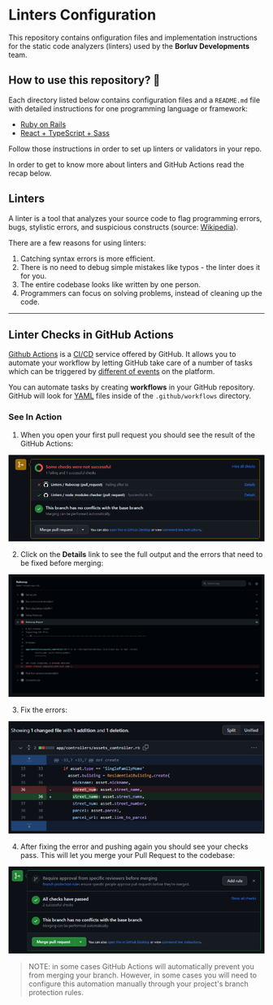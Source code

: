 # Linters Configuration

This repository contains onfiguration files and implementation instructions for the static code analyzers (linters) used by the **Borluv Developments** team.

## How to use this repository? 🤷

Each directory listed below contains configuration files and a `README.md` file with detailed instructions for one programming language or framework:

- [Ruby on Rails](./ruby-on-rails/)
- [React + TypeScript + Sass](./react-ts-sass/)

Follow those instructions in order to set up linters or validators in your repo.

In order to get to know more about linters and GitHub Actions read the recap below.

## Linters
A linter is a tool that analyzes your source code to flag programming errors, bugs, stylistic errors, and suspicious constructs (source: [Wikipedia](https://en.wikipedia.org/wiki/Lint_(software))).

There are a few reasons for using linters:

1. Catching syntax errors is more efficient.
2. There is no need to debug simple mistakes like typos - the linter does it for you.
3. The entire codebase looks like written by one person.
4. Programmers can focus on solving problems, instead of cleaning up the code.

---

## Linter Checks in GitHub Actions

[Github Actions](https://help.github.com/en/actions) is a [CI/CD](https://codilime.com/what-is-ci-cd-all-you-need-to-know/) service offered by GitHub. It allows you to automate your workflow by letting GitHub take care of a number of tasks which can be triggered by [different of events](https://help.github.com/en/actions/reference/events-that-trigger-workflows) on the platform.

You can automate tasks by creating **workflows** in your GitHub repository. GitHub will look for [YAML](https://en.wikipedia.org/wiki/YAML) files inside of the `.github/workflows` directory.

### See In Action

1. When you open your first pull request you should see the result of the GitHub Actions:

![Linter check failing](./media/linter-fail.png)

2. Click on the **Details** link to see the full output and the errors that need to be fixed before merging:

![Linter check output](./media/linter-fail-details.png)

3. Fix the errors:

![Error diff](./media/linter-fix.png)

4. After fixing the error and pushing again you should see your checks pass. This will let you merge your Pull Request to the codebase:

![Linter check passing](./media/linter-pass.png)

> NOTE: in some cases GitHub Actions will automatically prevent you from merging your branch. However, in some cases you will need to configure this automation manually through your project's branch protection rules.
